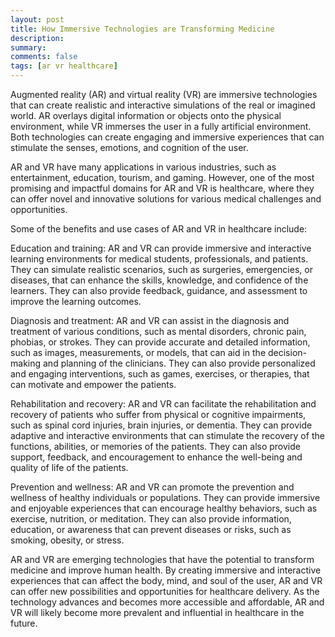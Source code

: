 ```yaml
---
layout: post
title: How Immersive Technologies are Transforming Medicine
description:
summary:
comments: false
tags: [ar vr healthcare]
---
```

Augmented reality (AR) and virtual reality (VR) are immersive technologies that can create realistic and interactive simulations of the real or imagined world. AR overlays digital information or objects onto the physical environment, while VR immerses the user in a fully artificial environment. Both technologies can create engaging and immersive experiences that can stimulate the senses, emotions, and cognition of the user.

AR and VR have many applications in various industries, such as entertainment, education, tourism, and gaming. However, one of the most promising and impactful domains for AR and VR is healthcare, where they can offer novel and innovative solutions for various medical challenges and opportunities.

Some of the benefits and use cases of AR and VR in healthcare include:

Education and training: AR and VR can provide immersive and interactive learning environments for medical students, professionals, and patients. They can simulate realistic scenarios, such as surgeries, emergencies, or diseases, that can enhance the skills, knowledge, and confidence of the learners. They can also provide feedback, guidance, and assessment to improve the learning outcomes.

Diagnosis and treatment: AR and VR can assist in the diagnosis and treatment of various conditions, such as mental disorders, chronic pain, phobias, or strokes. They can provide accurate and detailed information, such as images, measurements, or models, that can aid in the decision-making and planning of the clinicians. They can also provide personalized and engaging interventions, such as games, exercises, or therapies, that can motivate and empower the patients.

Rehabilitation and recovery: AR and VR can facilitate the rehabilitation and recovery of patients who suffer from physical or cognitive impairments, such as spinal cord injuries, brain injuries, or dementia. They can provide adaptive and interactive environments that can stimulate the recovery of the functions, abilities, or memories of the patients. They can also provide support, feedback, and encouragement to enhance the well-being and quality of life of the patients.

Prevention and wellness: AR and VR can promote the prevention and wellness of healthy individuals or populations. They can provide immersive and enjoyable experiences that can encourage healthy behaviors, such as exercise, nutrition, or meditation. They can also provide information, education, or awareness that can prevent diseases or risks, such as smoking, obesity, or stress.

AR and VR are emerging technologies that have the potential to transform medicine and improve human health. By creating immersive and interactive experiences that can affect the body, mind, and soul of the user, AR and VR can offer new possibilities and opportunities for healthcare delivery. As the technology advances and becomes more accessible and affordable, AR and VR will likely become more prevalent and influential in healthcare in the future.
